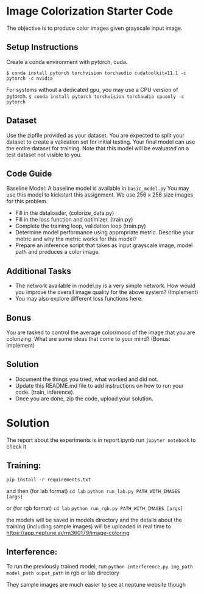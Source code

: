# Image Colorization Starter Code
The objective is to produce color images given grayscale input image. 

## Setup Instructions
Create a conda environment with pytorch, cuda. 

`$ conda install pytorch torchvision torchaudio cudatoolkit=11.1 -c pytorch -c nvidia`

For systems without a dedicated gpu, you may use a CPU version of pytorch.
`$ conda install pytorch torchvision torchaudio cpuonly -c pytorch`

## Dataset
Use the zipfile provided as your dataset. You are expected to split your dataset to create a validation set for initial testing. Your final model can use the entire dataset for training. Note that this model will be evaluated on a test dataset not visible to you.

## Code Guide
Baseline Model: A baseline model is available in `basic_model.py` You may use this model to kickstart this assignment. We use 256 x 256 size images for this problem.
-	Fill in the dataloader, (colorize_data.py)
-	Fill in the loss function and optimizer. (train.py)
-	Complete the training loop, validation loop (train.py)
-	Determine model performance using appropriate metric. Describe your metric and why the metric works for this model? 
- Prepare an inference script that takes as input grayscale image, model path and produces a color image. 

## Additional Tasks 
- The network available in model.py is a very simple network. How would you improve the overall image quality for the above system? (Implement)
- You may also explore different loss functions here.

## Bonus
You are tasked to control the average color/mood of the image that you are colorizing. What are some ideas that come to your mind? (Bonus: Implement)

## Solution
- Document the things you tried, what worked and did not. 
- Update this README.md file to add instructions on how to run your code. (train, inference). 
- Once you are done, zip the code, upload your solution.  

# Solution

The report about the experiments is in report.ipynb run 
`jupyter notebook`
to check it

## Training:

`pip install -r requirements.txt`

and then (for lab format)
`cd lab`
`python run_lab.py PATH_WITH_IMAGES [args]`

or (for rgb format)
`cd lab`
`python run_rgb.py PATH_WITH_IMAGES [args]`

the models will be saved in models directory and the details about the training (including sample images)
will be uploaded in real time to 
https://app.neptune.ai/rm360179/image-coloring

## Interference:

To run the previously trained model, run
`python interference.py img_path model_path ouput_path`
in rgb or lab directory

They sample images are much easier to see at neptune website though
